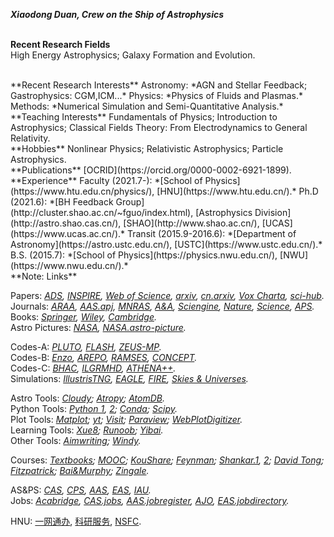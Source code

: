 ***Xiaodong Duan, Crew on the Ship of Astrophysics***
<br/><br/>

**Recent Research Fields**  
High Energy Astrophysics; Galaxy Formation and Evolution. 

<br/>
**Recent Research Interests**  
Astronomy: *AGN and Stellar Feedback; Gastrophysics: CGM,ICM...*    
Physics: *Physics of Fluids and Plasmas.*  
Methods: *Numerical Simulation and Semi-Quantitative Analysis.*  

<br/>
**Teaching Interests**   
Fundamentals of Physics;  
Introduction to Astrophysics;  
Classical Fields Theory: From Electrodynamics to General Relativity. 

<br/> 
**Hobbies**  
Nonlinear Physics; Relativistic Astrophysics; Particle Astrophysics.   

<br/>
**Publications**  
[OCRID](https://orcid.org/0000-0002-6921-1899).  

<br/>
**Experience**  
Faculty (2021.7-):  *[School of Physics](https://www.htu.edu.cn/physics/), [HNU](https://www.htu.edu.cn/).*  
Ph.D (2021.6):  *[BH Feedback Group](http://cluster.shao.ac.cn/~fguo/index.html), [Astrophysics Division](http://astro.shao.cas.cn/), [SHAO](http://www.shao.ac.cn/), [UCAS](https://www.ucas.ac.cn/).*  
Transit (2015.9-2016.6):  *[Department of Astronomy](https://astro.ustc.edu.cn/), [USTC](https://www.ustc.edu.cn/).*  
B.S. (2015.7):  *[School of Physics](https://physics.nwu.edu.cn/), [NWU](https://www.nwu.edu.cn/).*  
 
<br/>
**Note: Links**  
  
Papers:  *[ADS](https://ui.adsabs.harvard.edu/), [INSPIRE](https://inspirehep.net/), [Web of Science](https://apps.webofknowledge.com/), [arxiv](https://arxiv.org/archive/astro-ph), [cn.arxiv](http://cn.arxiv.org/), [Vox Charta](https://harvard.voxcharta.org/), [sci-hub](https://sci-hub.se/).*  
Journals:  *[ARAA](https://www.annualreviews.org/journal/astro), [AAS.apj](https://journals.aas.org/astrophysical-journal/), [MNRAS](https://academic.oup.com/mnras/advance-articles), [A&A](https://www.aanda.org/), [Sciengine](https://www.sciengine.com/), [Nature](https://www.nature.com/), [Science](https://www.sciencemag.org/#), [APS](https://www.aps.org/publications/index.cfm).*  
Books:  *[Springer](https://link.springer.com/), [Wiley](https://onlinelibrary.wiley.com/), [Cambridge](https://www.cambridge.org/core/what-we-publish/textbooks).*  
Astro Pictures:  *[NASA](https://www.nasa.gov/), [NASA.astro-picture](https://apod.nasa.gov/apod/).*  
  
Codes-A:  *[PLUTO](http://plutocode.ph.unito.it/), [FLASH](http://flash.uchicago.edu/site/flashcode/), [ZEUS-MP](https://github.com/bwoshea/ZEUS-MP_2).*  
Codes-B:  *[Enzo](https://enzo-project.org/), [AREPO](https://arepo-code.org/), [RAMSES](https://bitbucket.org/rteyssie/ramses/src/master/), [CONCEPT](https://github.com/jmd-dk/concept).*  
Codes-C:  *[BHAC](https://bhac.science/), [ILGRMHD](http://astro.phys.wvu.edu/zetienne/ILGRMHD/index.html), [ATHENA++](https://princetonuniversity.github.io/athena/download.html).*  
Simulations: *[IllustrisTNG](https://www.tng-project.org/), [EAGLE](http://eagle.strw.leidenuniv.nl/), [FIRE](https://fire.northwestern.edu/), [Skies & Universes](http://skiesanduniverses.iaa.es/).*  
  
Astro Tools: *[Cloudy](https://gitlab.nublado.org/cloudy/cloudy); [Atropy](https://www.astropy.org/); [AtomDB](http://www.atomdb.org/).*  
Python Tools:  *[Python 1](https://www.python.org/), [2](http://scipy-lectures.org/); [Conda](https://anaconda.org/);  [Scipy](https://www.scipy.org/).*  
Plot Tools:  *[Matplot](https://matplotlib.org/); [yt](https://yt-project.org/); [Visit](https://wci.llnl.gov/simulation/computer-codes/visit); [Paraview](https://www.paraview.org/); [WebPlotDigitizer](https://apps.automeris.io/wpd/).*  
Learning Tools: *[Xue8](https://www.xue8nav.com); [Runoob](https://www.runoob.com/); [Yibai](https://www.yiibai.com/).*  
Other Tools: *[Aimwriting](https://aimwriting.mtutor.engkoo.com/); [Windy](https://www.windy.com/?35.187,113.803,5).*  
  
Courses:  *[Textbooks](https://www.douban.com/doulist/112364872/); [MOOC](https://www.icourse163.org); [KouShare](https://www.koushare.com); [Feynman](http://www.feynmanlectures.caltech.edu/info/); [Shankar.1](http://open.163.com/special/fundamentalsofphysics/), [2](http://open.163.com/newview/movie/courseintro?newurl=%2Fspecial%2Fopencourse%2Fphysicsii.html); [David Tong](http://www.damtp.cam.ac.uk/user/tong/teaching.html); [Fitzpatrick](http://farside.ph.utexas.edu/teaching.html); [Bai&Murphy](http://astro.tsinghua.edu.cn/~xbai/index.html); [Zingale](https://zingale.github.io/classes.html).*  
  
AS&PS:  *[CAS](http://astronomy.pmo.cas.cn/), [CPS](http://www.cps-net.org.cn/), [AAS](https://aas.org/), [EAS](https://eas.unige.ch/index.jsp), [IAU](https://www.iau.org/).*  
Jobs:  *[Acabridge](https://www.acabridge.edu.cn), [CAS.jobs](http://astronomy.pmo.cas.cn/twrc/rczp/), [AAS.jobregister](https://jobregister.aas.org/), [AJO](https://academicjobsonline.org/ajo/jobs),  [EAS.jobdirectory](https://eas.unige.ch/jobs.jsp).*   
  
HNU:  [一网通办](http://ehall2.htu.edu.cn/ywtb-portal/official/index.html), [科研服务](http://ky.htu.edu.cn/userAction!to_login.action), [NSFC](https://www.nsfc.gov.cn/).



